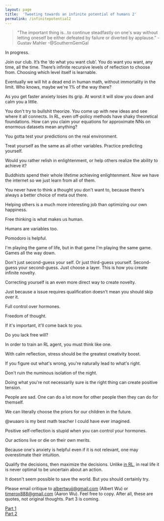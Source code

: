 ```yaml
---
layout: page
title:  'Tweeting towards an infinite potential of humans 2'
permalink: /infinitepotential2
---
```


> "The important thing is...to continue steadfastly on one's way without
letting oneself be either defeated by failure or diverted by applause.” -Gustav Mahler -@SouthernGemGal

In progress.

Join our club. It’s the ‘do what you want club’. You do want you want, any time, all the time. There’s infinite recursive levels of reflection to choose from. Choosing which level itself is learnable.

Eventually we will hit a dead end in human math, without immortality in the limit. Who knows, maybe we're 1% of the way there?

As you get faster anxiety loses its grip. At worst it will slow you down and calm you a little.


You don't try to bullshit theorize. You come up with new ideas and see where it all connects. In RL, even off-policy methods have shaky theoretical foundations. How can you claim your equations for approximate NNs on enormous datasets mean anything?

You gotta test your predictions on the real environment.

Treat yourself as the same as all other variables. Practice predicting yourself.

Would you rather relish in enlightenment, or help others realize the ability to achieve it?

Buddhists spend their whole lifetime achieving enlightenment. Now we have the internet so we just learn from all of them.

You never have to think a thought you don't want to, because there's always a better choice of meta out there.

Helping others is a much more interesting job than optimizing our own happiness.

Free thinking is what makes us human.

Humans are variables too.

Pomodoro is helpful.

I'm playing the game of life, but in that game I'm playing the same game. Games all the way down.

Don't just second-guess your self. Or just third-guess yourself. Second-guess your second-guess. Just choose a layer. This is how you create infinite novelty.

Correcting yourself is an even more direct way to create novelty.

Just because a issue requires qualification doesn't mean you should skip over it.

Full control over hormones.  

Freedom of thought.

If it's important, it'll come back to you.

Do you lack free will?

In order to train an RL agent, you must think like one.

With calm reflection, stress should be the greatest creativity boost.

If you figure out what's wrong, you're naturally lead to what's right.

Don't ruin the numinous isolation of the night.

Doing what you're not necessarily sure is the right thing can create positive tension.

People are sad. One can do a lot more for other people then they can do for themself.

We can literally choose the priors for our children in the future.

@wuaaro is my best math teacher I could have ever imagined.

Positive self-reflection is stupid when you can control your hormones.

Our actions live or die on their own merits.

Because one's anxiety is helpful even if it is not relevant, one may overestimate their intuition.


Qualify the decisions, then maximize the decisions. Unlike [in RL](http://incompleteideas.net/book/RLbook2018.pdf#page=345), in real life it is never optimal to be uncertain about an action.

It doesn't seem possible to save the world. But you should certainly try.

Please email critique to <albertwujj@gmail.com> (Albert Wu) or <timerox888@gmail.com> (Aaron Wu). Feel free to copy. After all, these are quotes, not original thoughts. Part 3 is coming.

[Part 1](http://amathematicalworld.com/infinitepotential)  
[Part 2](http://amathematicalworld.com/infinitepotential2)